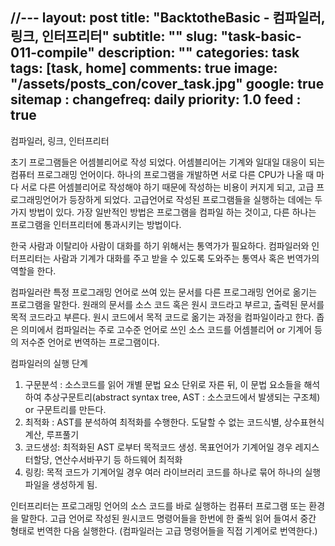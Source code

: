 //---
layout: post
title:  "BacktotheBasic - 컴파일러, 링크, 인터프리터"
subtitle: ""
slug: "task-basic-011-compile"
description: ""
categories: task
tags: [task, home]
comments: true
image: "/assets/posts_con/cover_task.jpg"
google: true
sitemap :
 changefreq: daily
 priority: 1.0
feed : true
---


컴파일러, 링크, 인터프리터

초기 프로그램들은 어셈블리어로 작성 되었다.
어셈블리어는 기계와 일대일 대응이 되는 컴퓨터 프로그래밍 언어이다.
 하나의 프로그램을 개발하면 서로 다른 CPU가 나올 때 마다 서로 다른 어셈블리어로 작성해야 하기 때문에 작성하는 비용이 커지게 되고, 고급 프로그래밍언어가 등장하게 되었다.
고급언어로 작성된 프로그램들을 실행하는 데에는 두 가지 방법이 있다. 가장 일반적인 방법은 프로그램을 컴파일 하는 것이고, 다른 하나는 프로그램을 인터프리터에 통과시키는 방법이다.

한국 사람과 이탈리아 사람이 대화를 하기 위해서는 통역가가 필요하다.
컴파일러와 인터프리터는 사람과 기계가 대화를 주고 받을 수 있도록 도와주는 통역사 혹은 번역가의 역할을 한다.


컴파일러란 특정 프로그래밍 언어로 쓰여 있는 문서를 다른 프로그래밍 언어로 옮기는 프로그램을 말한다. 원래의 문서를 소스 코드 혹은 원시 코드라고 부르고, 출력된 문서를 목적 코드라고 부른다. 원시 코드에서 목적 코드로 옮기는 과정을 컴파일이라고 한다.
좁은 의미에서 컴파일러는 주로 고수준 언어로 쓰인 소스 코드를 어셈블리어 or 기계어 등의 저수준 언어로 번역하는 프로그램이다.

컴파일러의 실행 단계
1.	구문분석 : 소스코드를 읽어 개별 문법 요소 단위로 자른 뒤, 이 문법 요소들을 해석하여 추상구문트리(abstract syntax tree, AST :  소스코드에서 발생되는 구조체) or 구문트리를 만든다.
2.	최적화 : AST를 분석하여 최적화를 수행한다. 도달할 수 없는 코드식별, 상수표현식 계산, 루프풀기
3.	 코드생성: 최적화된 AST 로부터 목적코드 생성. 목표언어가 기계어일 경우 레지스터할당, 연산수서바꾸기 등 하드웨어 최적화
4.	링킹: 목적 코드가 기계어일 경우 여러 라이브러리 코드를 하나로 묶어 하나의 실행파일을 생성하게 됨.

인터프리터는 프로그래밍 언어의 소스 코드를 바로 실행하는 컴퓨터 프로그램 또는 환경을 말한다. 고급 언어로 작성된 원시코드 명령어들을 한번에 한 줄씩 읽어 들여서 중간 형태로 번역한 다음 실행한다. (컴파일러는 고급 명령어들을 직접 기계어로 번역한다.)
